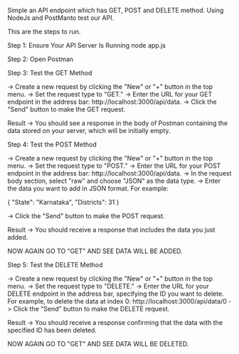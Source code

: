 Simple an API endpoint which has GET, POST and DELETE method. Using NodeJs and PostManto test our API.

This are the steps to run.

Step 1: Ensure Your API Server Is Running
node app.js

Step 2: Open Postman

Step 3: Test the GET Method

-> Create a new request by clicking the "New" or "+" button in the top menu.
-> Set the request type to "GET."
-> Enter the URL for your GET endpoint in the address bar: http://localhost:3000/api/data.
-> Click the "Send" button to make the GET request.

Result -> You should see a response in the body of Postman containing the data stored on your server, which will be initially empty.

Step 4: Test the POST Method

-> Create a new request by clicking the "New" or "+" button in the top menu.
-> Set the request type to "POST."
-> Enter the URL for your POST endpoint in the address bar: http://localhost:3000/api/data.
-> In the request body section, select "raw" and choose "JSON" as the data type.
-> Enter the data you want to add in JSON format. For example:

{
  "State": "Karnataka",
  "Districts": 31
}

-> Click the "Send" button to make the POST request.

Result -> You should receive a response that includes the data you just added.

NOW AGAIN GO TO "GET" AND SEE DATA WILL BE ADDED.

Step 5: Test the DELETE Method

-> Create a new request by clicking the "New" or "+" button in the top menu.
-> Set the request type to "DELETE."
-> Enter the URL for your DELETE endpoint in the address bar, specifying the ID you want to delete. For example, to delete the data at index 0:
http://localhost:3000/api/data/0
-> Click the "Send" button to make the DELETE request.

Result -> You should receive a response confirming that the data with the specified ID has been deleted.

NOW AGAIN GO TO "GET" AND SEE DATA WILL BE DELETED.
